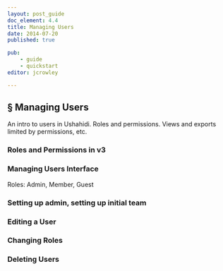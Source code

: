 ```yaml
---
layout: post_guide
doc_element: 4.4
title: Managing Users
date: 2014-07-20
published: true

pub: 
	- guide
	- quickstart
editor: jcrowley

---
```


## &sect; Managing Users
An intro to users in Ushahidi. Roles and permissions. Views and exports limited by permissions, etc.

### Roles and Permissions in v3

### Managing Users Interface
Roles: Admin, Member, Guest

### Setting up admin, setting up initial team

### Editing a User

### Changing Roles

### Deleting Users


